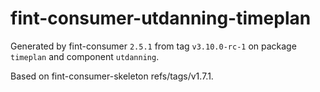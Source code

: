 # fint-consumer-utdanning-timeplan

Generated by fint-consumer `2.5.1` from tag `v3.10.0-rc-1` on package `timeplan` and component `utdanning`.

Based on fint-consumer-skeleton refs/tags/v1.7.1.
